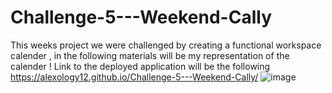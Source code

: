 # Challenge-5---Weekend-Cally
This weeks project we were challenged by creating a functional workspace calender , in the following materials will be my representation of the calender !
Link to the deployed application will be the following https://alexology12.github.io/Challenge-5---Weekend-Cally/
![image](https://github.com/alexology12/Challenge-5---Weekend-Cally/assets/130519025/b512d276-42c9-48b7-865e-af7b3557e663)
